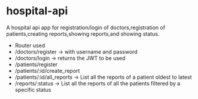 # hospital-api
A hospital api app for registration/login of doctors,registration of patients,creating reports,showing reports,and showing status.

* Router used
* /doctors/register → with username and password
* /doctors/login → returns the JWT to be used
* /patients/register
* /patients/:id/create_report
* /patients/:id/all_reports → List all the reports of a patient oldest to latest
* /reports/:status → List all the reports of all the patients filtered by a specific status
